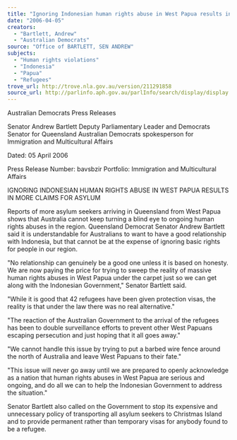 ```yaml
---
title: "Ignoring Indonesian human rights abuse in West Papua results in more claims for asylum."
date: "2006-04-05"
creators:
  - "Bartlett, Andrew"
  - "Australian Democrats"
source: "Office of BARTLETT, SEN ANDREW"
subjects:
  - "Human rights violations"
  - "Indonesia"
  - "Papua"
  - "Refugees"
trove_url: http://trove.nla.gov.au/version/211291858
source_url: http://parlinfo.aph.gov.au/parlInfo/search/display/display.w3p;query=Id%3A%22media/pressrel/32AJ6%22
---
```


 Australian Democrats Press Releases

 Senator Andrew Bartlett  Deputy Parliamentary Leader and Democrats Senator for  Queensland  Australian Democrats spokesperson for Immigration and  Multicultural Affairs

 Dated: 05 April 2006 

 Press Release Number: bavsbzir  Portfolio: Immigration and Multicultural Affairs 

 IGNORING INDONESIAN HUMAN RIGHTS ABUSE IN WEST PAPUA RESULTS  IN MORE CLAIMS FOR ASYLUM

 Reports of more asylum seekers arriving in Queensland from West Papua shows that Australia cannot  keep turning a blind eye to ongoing human rights abuses in the region.  Queensland Democrat Senator Andrew Bartlett said it is understandable for Australians to want to have  a good relationship with Indonesia, but that cannot be at the expense of ignoring basic rights for people  in our region.    

 "No relationship can genuinely be a good one unless it is based on honesty. We are now paying the  price for trying to sweep the reality of massive human rights abuses in West Papua under the carpet just  so we can get along with the Indonesian Government," Senator Bartlett said.   

 "While it is good that 42 refugees have been given protection visas, the reality is that under the law there  was no real alternative."   

 "The reaction of the Australian Government to the arrival of the refugees has been to double surveillance  efforts to prevent other West Papuans escaping persecution and just hoping that it all goes away."   

 "We cannot handle this issue by trying to put a barbed wire fence around the north of Australia and leave  West Papuans to their fate."   

 "This issue will never go away until we are prepared to openly acknowledge as a nation that human  rights abuses in West Papua are serious and ongoing, and do all we can to help the Indonesian  Government to address the situation."   

 Senator Bartlett also called on the Government to stop its expensive and unnecessary policy of  transporting all asylum seekers to Christmas Island and to provide permanent rather than temporary  visas for anybody found to be a refugee. 

 

